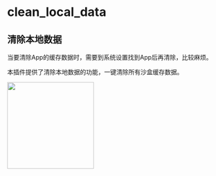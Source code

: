 # clean_local_data

## 清除本地数据

当要清除App的缓存数据时，需要到系统设置找到App后再清除，比较麻烦。

本插件提供了清除本地数据的功能，一键清除所有沙盒缓存数据。

<img src="screenshots/clean_local_data.png" width="200"/>
